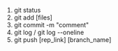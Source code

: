 1. git status 
2. git add [files]
3. git commit -m "comment"
4. git log / git log --oneline
5. git push [rep_link] [branch_name]
